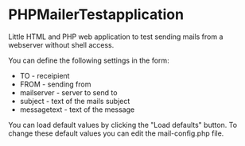 # PHPMailerTestapplication 
Little HTML and PHP web application to test sending mails from a webserver without shell access.

You can define the following settings in the form:
* TO - receipient
* FROM - sending from
* mailserver - server to send to 
* subject - text of the mails subject
* messagetext - text of the message
 
You can load default values by clicking the "Load defaults" button. To change these default values you can edit the mail-config.php file.

